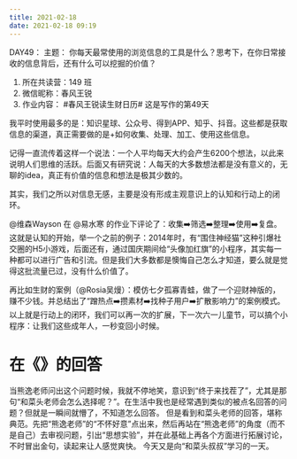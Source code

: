 ```yaml
---
title: 2021-02-18
date: 2021-02-18 09:19
---
```


DAY49：
主题：
你每天最常使用的浏览信息的工具是什么？思考下，在你日常接收的信息背后，还有什么可以挖掘的价值？

1. 所在共读营：149 班
2. 微信昵称：春风王锐
3. 作业内容：
#春风王锐读生财日历# 这是写作的第49天

我平时使用最多的是：知识星球、公众号、得到APP、知乎、抖音。这些都是获取信息的渠道，真正需要做的是+如何收集、处理、加工、使用这些信息。

记得一直流传着这样一个说法：一个人平均每天大约会产生6200个想法，以此来说明人们思维的活跃。后面又有研究说：人每天的大多数想法都是没有意义的，无聊的idea，真正有价值的信息和想法是极其少数的。

其实，我们之所以对信息无感，主要是没有形成主观意识上的认知和行动上的闭环。

@维森Wayson 在 @易水寒 的作业下评论了：收集➡️筛选➡️整理➡️使用➡️复盘。
这就是认知的开始，举一个之前的例子：2014年时，有“围住神经猫”这种引爆社交圈的H5小游戏，后面还有，通过国庆期间给“头像加红旗”的小程序，其实每一种都可以进行广告和引流。但是我们大多数都是懊悔自己怎么才知道，要么就是觉得这批流量已过，没有什么价值了。

再比如生财的案例（@Rosia吴熳）：模仿七夕孤寡青蛙，做了一个迎财神版的，赚不少钱。并总结出了“蹭热点➡️攒素材➡️找种子用户➡️扩散影响力”的案例模式。
以上就是行动上的闭环，我们可以再一次的扩展，下一次六一儿童节，可以搞个小程序：让我们这些成年人，一秒变回小时候。



# 在《》的回答
当熊逸老师问出这个问题时候，我就不停地笑，意识到“终于来找茬了”，尤其是那句“和菜头老师会怎么选择呢？”。在生活中我也是经常遇到类似的被点名回答的问题？但就是一瞬间就懵了，不知道怎么回答。
但是看到和菜头老师的回答，堪称典范。先把“熊逸老师”的“不怀好意”点出来，然后再站在“熊逸老师”的角度（而不是自己）去审视问题，引出“思想实验”，并在此基础上再各个方面进行拓展讨论，不时冒出金句，读起来让人感觉爽快。
今天又是向“和菜头叔叔”学习的一天。



